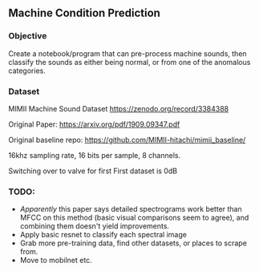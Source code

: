 ## Machine Condition Prediction

### Objective
Create a notebook/program that can pre-process machine sounds, then classify the sounds as either being normal, or from one of the anomalous categories.

### Dataset

MIMII Machine Sound Dataset
https://zenodo.org/record/3384388

Original Paper: https://arxiv.org/pdf/1909.09347.pdf

Original baseline repo: https://github.com/MIMII-hitachi/mimii_baseline/

16khz sampling rate, 16 bits per sample, 8 channels.

Switching over to valve for first 
First dataset is 0dB

### TODO:

- *Apparently* this paper says detailed spectrograms work better than MFCC
on this method (basic visual comparisons seem to agree), and combining them doesn't yield improvements.
- Apply basic resnet to classify each spectral image
- Grab more pre-training data, find other datasets, or places to scrape from. 
- Move to mobilnet etc.
